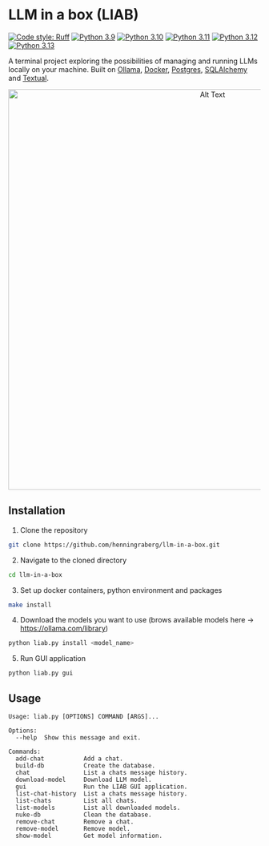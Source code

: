 # LLM in a box (LIAB)
[![Code style: Ruff](https://img.shields.io/badge/code%20style-ruff-000000.svg)](https://github.com/astral-sh/ruff) 
[![Python 3.9](https://img.shields.io/badge/python-3.9-gree.svg)](https://www.python.org/downloads/release/python-390/)
[![Python 3.10](https://img.shields.io/badge/python-3.10-gree.svg)](https://www.python.org/downloads/release/python-3100/)
[![Python 3.11](https://img.shields.io/badge/python-3.11-gree.svg)](https://www.python.org/downloads/release/python-3110/)
[![Python 3.12](https://img.shields.io/badge/python-3.12-gree.svg)](https://www.python.org/downloads/release/python-3120/)
[![Python 3.13](https://img.shields.io/badge/python-3.13-gree.svg)](https://www.python.org/downloads/release/python-3130/)

A terminal project exploring the possibilities of managing and running LLMs locally on your machine. Built on  [Ollama](https://ollama.com/), [Docker](https://www.docker.com/), [Postgres](https://www.postgresql.org/), [SQLAlchemy](https://www.sqlalchemy.org/) and [Textual](https://textual.textualize.io/).

<p align="center">
  <img src="https://s4.ezgif.com/tmp/ezgif-458da3d881d86f.gif" alt="Alt Text", width="800">
</p>


## Installation
1. Clone the repository
```bash
git clone https://github.com/henningraberg/llm-in-a-box.git
```

2. Navigate to the cloned directory
```bash
cd llm-in-a-box
```

3. Set up docker containers, python environment and packages
```bash
make install
```

4. Download the models you want to use (brows available models here &#8594; https://ollama.com/library)
```bash
python liab.py install <model_name>
```

5. Run GUI application
```bash
python liab.py gui
```

## Usage
```
Usage: liab.py [OPTIONS] COMMAND [ARGS]...

Options:
  --help  Show this message and exit.

Commands:
  add-chat           Add a chat.
  build-db           Create the database.
  chat               List a chats message history.
  download-model     Download LLM model.
  gui                Run the LIAB GUI application.
  list-chat-history  List a chats message history.
  list-chats         List all chats.
  list-models        List all downloaded models.
  nuke-db            Clean the database.
  remove-chat        Remove a chat.
  remove-model       Remove model.
  show-model         Get model information.
```